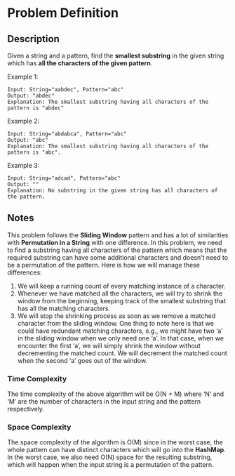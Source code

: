 # Problem Definition

## Description

Given a string and a pattern, find the **smallest substring** in the given string which has **all the characters of the given pattern**.

Example 1:

```text
Input: String="aabdec", Pattern="abc"
Output: "abdec"
Explanation: The smallest substring having all characters of the pattern is "abdec"
```

Example 2:

```text
Input: String="abdabca", Pattern="abc"
Output: "abc"
Explanation: The smallest substring having all characters of the pattern is "abc".
```

Example 3:

```text
Input: String="adcad", Pattern="abc"
Output: ""
Explanation: No substring in the given string has all characters of the pattern.
```

## Notes

This problem follows the **Sliding Window** pattern and has a lot of similarities with **Permutation in a String** with one difference. In this problem, we need to find a substring having all characters of the pattern which means that the required substring can have some additional characters and doesn’t need to be a permutation of the pattern. Here is how we will manage these differences:

1. We will keep a running count of every matching instance of a character.
2. Whenever we have matched all the characters, we will try to shrink the window from the beginning, keeping track of the smallest substring that has all the matching characters.
3. We will stop the shrinking process as soon as we remove a matched character from the sliding window. One thing to note here is that we could have redundant matching characters, e.g., we might have two ‘a’ in the sliding window when we only need one ‘a’. In that case, when we encounter the first ‘a’, we will simply shrink the window without decrementing the matched count. We will decrement the matched count when the second ‘a’ goes out of the window.

### Time Complexity

The time complexity of the above algorithm will be O(N + M) where ‘N’ and ‘M’ are the number of characters in the input string and the pattern respectively.

### Space Complexity

The space complexity of the algorithm is O(M) since in the worst case, the whole pattern can have distinct characters which will go into the **HashMap**. In the worst case, we also need O(N) space for the resulting substring, which will happen when the input string is a permutation of the pattern.
